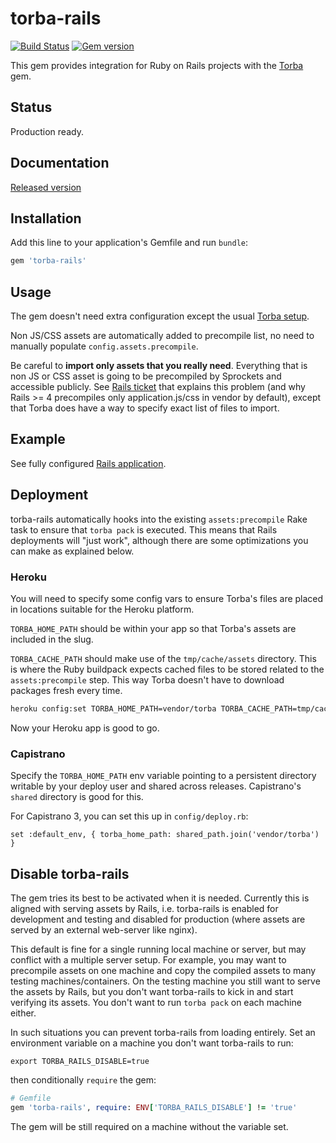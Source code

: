 # torba-rails

[![Build Status](https://img.shields.io/travis/torba-rb/torba-rails.svg)](https://travis-ci.org/torba-rb/torba-rails)
[![Gem version](https://img.shields.io/gem/v/torba-rails.svg)](https://rubygems.org/gems/torba-rails)

This gem provides integration for Ruby on Rails projects with the [Torba][torba-github] gem.

## Status

Production ready.

## Documentation

[Released version](http://rubydoc.info/gems/torba-rails/1.0.3)

## Installation

Add this line to your application's Gemfile and run `bundle`:

```ruby
gem 'torba-rails'
```

## Usage

The gem doesn't need extra configuration except the usual [Torba setup][torba-usage].

Non JS/CSS assets are automatically added to precompile list, no need to manually populate
`config.assets.precompile`.

Be careful to **import only assets that you really need**. Everything that is non JS or CSS asset is
going to be precompiled by Sprockets and accessible publicly. See [Rails ticket][rails-ticket-vendoring]
that explains this problem (and why Rails >= 4 precompiles only application.js/css in vendor by
default), except that Torba does have a way to specify exact list of files to import.

## Example

See fully configured [Rails application][rails-example].

## Deployment

torba-rails automatically hooks into the existing `assets:precompile`
Rake task to ensure that `torba pack` is executed. This means that Rails
deployments will "just work", although there are some optimizations you can make
as explained below.

### Heroku

You will need to specify some config vars to ensure Torba's files are placed in
locations suitable for the Heroku platform.

`TORBA_HOME_PATH` should be within your app so that Torba's assets are included
in the slug.

`TORBA_CACHE_PATH` should make use of the `tmp/cache/assets` directory. This is
where the Ruby buildpack expects cached files to be stored related to the
`assets:precompile` step. This way Torba doesn't have to download packages fresh
every time.

```bash
heroku config:set TORBA_HOME_PATH=vendor/torba TORBA_CACHE_PATH=tmp/cache/assets/torba
```

Now your Heroku app is good to go.

### Capistrano

Specify the `TORBA_HOME_PATH` env variable pointing to a persistent directory
writable by your deploy user and shared across releases. Capistrano's `shared`
directory is good for this.

For Capistrano 3, you can set this up in `config/deploy.rb`:

```
set :default_env, { torba_home_path: shared_path.join('vendor/torba') }
```

## Disable torba-rails

The gem tries its best to be activated when it is needed. Currently this
is aligned with serving assets by Rails, i.e. torba-rails is enabled
for development and testing and disabled for production (where assets are
served by an external web-server like nginx).

This default is fine for a single running local machine or server, but may
conflict with a multiple server setup. For example, you may want to precompile
assets on one machine and copy the compiled assets to many testing
machines/containers. On the testing machine you still want to serve the assets
by Rails, but you don't want torba-rails to kick in and start verifying its
assets. You don't want to run `torba pack` on each machine either.

In such situations you can prevent torba-rails from loading entirely.
Set an environment variable on a machine you don't want torba-rails to run:

```
export TORBA_RAILS_DISABLE=true
```

then conditionally `require` the gem:


```ruby
# Gemfile
gem 'torba-rails', require: ENV['TORBA_RAILS_DISABLE'] != 'true'
```

The gem will be still required on a machine without the variable set.

[torba-github]: https://github.com/torba-rb/torba
[torba-usage]: https://github.com/torba-rb/torba#usage
[rails-ticket-vendoring]: https://github.com/rails/rails/pull/7968
[rails-example]: https://github.com/torba-rb/rails-example
